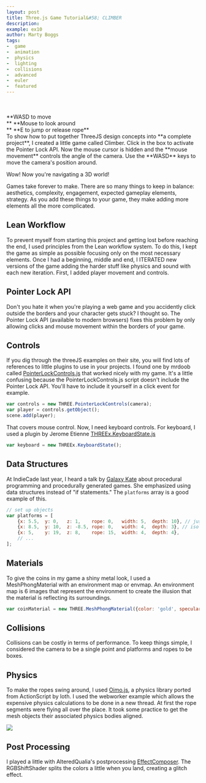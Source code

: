 ```yaml
---
layout: post
title: Three.js Game Tutorial&#58; CLIMBER
description:
example: ex10
author: Marty Boggs
tags:
-  game
-  animation
-  physics
-  lighting
-  collisions
-  advanced
-  euler
-  featured
---
```

<br>
<br>
**WASD to move<br>**
**Mouse to look around<br>**
**E to jump or release rope**
<div id="info"></div>
To show how to put together ThreeJS design concepts into **a complete project**, I created a little game called Climber. Click in the box to activate the Pointer Lock API. Now the mouse cursor is hidden and the **mouse movement** controls the angle of the camera. Use the **WASD** keys to move the camera's position around.

Wow! Now you're navigating a 3D world!

Games take forever to make. There are so many things to keep in balance: aesthetics, complexity, engagement, expected gameplay elements, strategy. As you add these things to your game, they make adding more elements all the more complicated.

## Lean Workflow

To prevent myself from starting this project and getting lost before reaching the end, I used principles from the Lean workflow system. To do this, I kept the game as simple as possible focusing only on the most necessary elements. Once I had a beginning, middle and end, I ITERATED new versions of the game adding the harder stuff like physics and sound with each new iteration. First, I added player movement and controls.

## Pointer Lock API

Don't you hate it when you're playing a web game and you accidently click outside the borders and your character gets stuck? I thought so. The Pointer Lock API (available to modern browsers) fixes this problem by only allowing clicks and mouse movement within the borders of your game.

## Controls

If you dig through the threeJS examples on their site, you will find lots of references to little plugins to use in your projects. I found one by mrdoob called <a href="https://threejs.org/examples/js/controls/PointerLockControls.js" target="_blank" rel="nofollow">PointerLockControls.js</a> that worked nicely with my game. It's a little confusing because the PointerLockControls.js script doesn't include the Pointer Lock API. You'll have to include it yourself in a click event for example.

```javascript
var controls = new THREE.PointerLockControls(camera);
var player = controls.getObject();
scene.add(player);
```

That covers mouse control. Now, I need keyboard controls. For keyboard, I used a plugin by Jerome Etienne <a href="https://github.com/jeromeetienne/threex.keyboardstate" target="_blank" rel="nofollow">THREEx.KeyboardState.js</a>

```javascript
var keyboard = new THREEx.KeyboardState();
```

## Data Structures

At IndieCade last year, I heard a talk by <a href="http://www.galaxykate.com/" target="_blank" rel="nofollow">Galaxy Kate</a> about procedural programming and procedurally generated games. She emphasized using data structures instead of "if statements." The `platforms` array is a good example of this.

```javascript
// set up objects
var platforms = [
	{x: 5.5,  y: 0,   z: 1,    rope: 0,   width: 5,  depth: 10}, // just above ground level
	{x: 8.5,  y: 10,  z: -8.5, rope: 0,   width: 4,  depth: 3}, // isolated
	{x: 5,    y: 19,  z: 8,    rope: 15,  width: 4,  depth: 4},
	// ...
];
```

## Materials

To give the coins in my game a shiny metal look, I used a MeshPhongMaterial with an environment map or envmap. An environment map is 6 images that represent the environment to create the illusion that the material is reflecting its surroundings.

```javascript
var coinMaterial = new THREE.MeshPhongMaterial({color: 'gold', specular: 'white', shininess: 100, envMap: coinBg, reflectivity: 0.2, combine: THREE.MixOperation});
```

## Collisions

Collisions can be costly in terms of performance. To keep things simple, I considered the camera to be a single point and platforms and ropes to be boxes.

## Physics

To make the ropes swing around, I used <a href="https://github.com/lo-th/Oimo.js/" target="_blank" rel="nofollow">Oimo.js</a>, a physics library ported from ActionScript by loth. I used the webworker example which allows the expensive physics calculations to be done in a new thread. At first the rope segments were flying all over the place. It took some practice to get the mesh objects their associated physics bodies aligned.

<img src="{{site.url}}/images/spaghetti.jpg">

## Post Processing

I played a little with AlteredQualia's postprocessing <a href="http://threejs.org/examples/js/postprocessing/EffectComposer.js" target="_blank" rel="nofollow">EffectComposer</a>. The RGBShiftShader splits the colors a little when you land, creating a glitch effect.

<script src="http://threejs.org/examples/js/shaders/CopyShader.js"></script>
<script src="http://threejs.org/examples/js/shaders/DotScreenShader.js"></script>
<script src="http://threejs.org/examples/js/shaders/RGBShiftShader.js"></script>
<script src="http://threejs.org/examples/js/postprocessing/EffectComposer.js"></script>
<script src="http://threejs.org/examples/js/postprocessing/RenderPass.js"></script>
<script src="http://threejs.org/examples/js/postprocessing/MaskPass.js"></script>
<script src="http://threejs.org/examples/js/postprocessing/ShaderPass.js"></script>
<script src="{{site.url}}/js/lib/PointerLockControls.js"></script>
